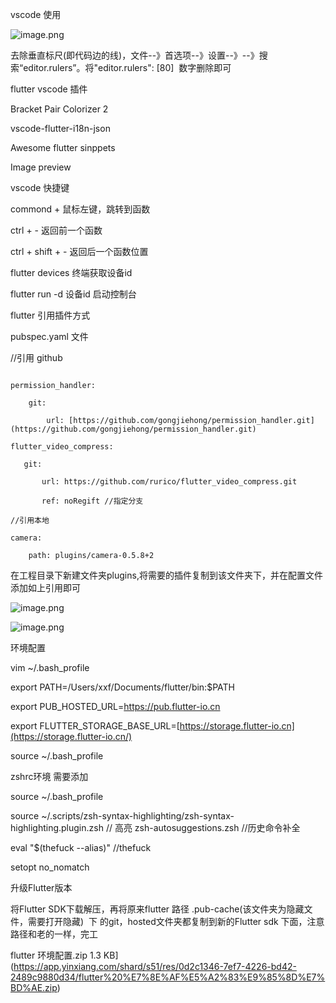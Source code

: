 vscode 使用

![image.png](https://upload-images.jianshu.io/upload_images/167849-c1bd112848b07a0f.png?imageMogr2/auto-orient/strip%7CimageView2/2/w/1240)


去除垂直标尺(即代码边的线)，文件--》首选项--》设置--》--》搜索“editor.rulers”。将"editor.rulers": [80]  数字删除即可

flutter vscode 插件

Bracket Pair Colorizer 2

vscode-flutter-i18n-json

Awesome flutter sinppets

Image preview

vscode 快捷键

commond + 鼠标左键，跳转到函数

ctrl + - 返回前一个函数

ctrl + shift + - 返回后一个函数位置

flutter devices 终端获取设备id

flutter run -d 设备id 启动控制台

flutter 引用插件方式

pubspec.yaml 文件

//引用 github
```

permission_handler:

    git:

        url: [https://github.com/gongjiehong/permission_handler.git](https://github.com/gongjiehong/permission_handler.git)

flutter_video_compress:

   git:

       url: https://github.com/rurico/flutter_video_compress.git

       ref: noRegift //指定分支

//引用本地

camera:

    path: plugins/camera-0.5.8+2
```

在工程目录下新建文件夹plugins,将需要的插件复制到该文件夹下，并在配置文件添加如上引用即可

![image.png](https://upload-images.jianshu.io/upload_images/167849-037d82f44dd933bf.png?imageMogr2/auto-orient/strip%7CimageView2/2/w/1240)


![image.png](https://upload-images.jianshu.io/upload_images/167849-7d0580a3f661766c.png?imageMogr2/auto-orient/strip%7CimageView2/2/w/1240)


环境配置

vim ~/.bash_profile

export PATH=/Users/xxf/Documents/flutter/bin:$PATH

export PUB_HOSTED_URL=https://pub.flutter-io.cn

export FLUTTER_STORAGE_BASE_URL=[https://storage.flutter-io.cn](https://storage.flutter-io.cn/)

source ~/.bash_profile

zshrc环境 需要添加

source ~/.bash_profile

source ~/.scripts/zsh-syntax-highlighting/zsh-syntax-highlighting.plugin.zsh // 高亮
zsh-autosuggestions.zsh //历史命令补全

eval "$(thefuck --alias)" //thefuck

setopt no_nomatch

升级Flutter版本

将Flutter SDK下载解压，再将原来flutter 路径 .pub-cache(该文件夹为隐藏文件，需要打开隐藏)  下 的git，hosted文件夹都复制到新的Flutter sdk 下面，注意路径和老的一样，完工

flutter 环境配置.zip
1.3 KB](https://app.yinxiang.com/shard/s51/res/0d2c1346-7ef7-4226-bd42-2489c9880d34/flutter%20%E7%8E%AF%E5%A2%83%E9%85%8D%E7%BD%AE.zip)
